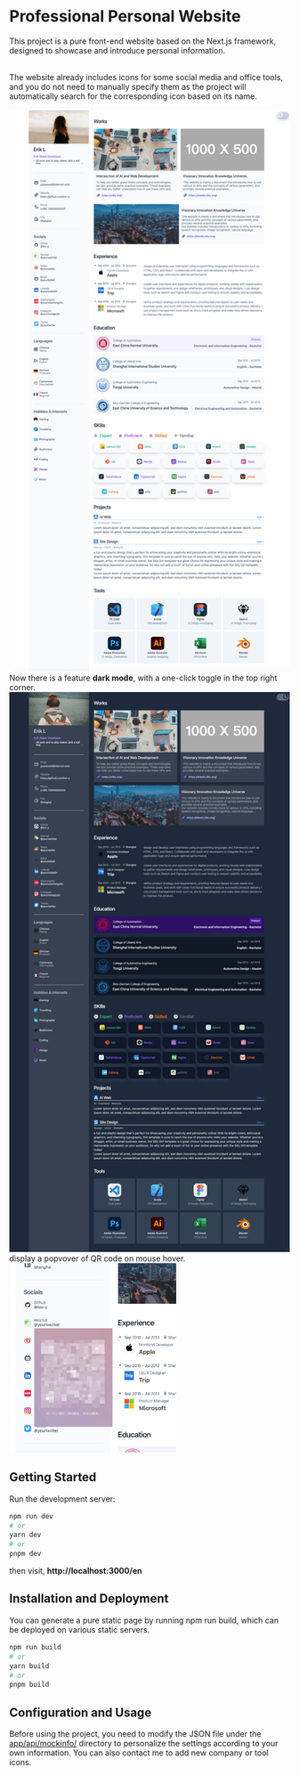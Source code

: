 # Professional Personal Website

This project is a pure front-end website based on the Next.js framework, designed to showcase and introduce personal information.

<br />
The website already includes icons for some social media and office tools, and you do not need to manually specify them as the project will automatically search for the corresponding icon based on its name.
<br />
<br />
<img src="./public/preview/page-snapshot03.png" width="800px"/>
<br />
Now there is a feature <b>dark mode</b>, with a one-click toggle in the top right corner.
<br />
<img src="./public/preview/page-snapshot02.png" width="800px"/>
<br />
display a popvover of QR code on mouse hover.
<br/>
<img src="./public/preview/page-snapshot-qrcode.png" width="300px"/>
<br />

## Getting Started
Run the development server:
```bash
npm run dev
# or
yarn dev
# or
pnpm dev
```
then visit, <b> http://localhost:3000/en </b>
<br />
## Installation and Deployment
You can generate a pure static page by running npm run build, which can be deployed on various static servers.
```bash
npm run build
# or
yarn build
# or
pnpm build
```

## Configuration and Usage
Before using the project, you need to modify the JSON file under the [app/api/mockinfo/](./app/api/mockinfo/) directory to personalize the settings according to your own information. You can also contact me to add new company or tool icons.
<br>